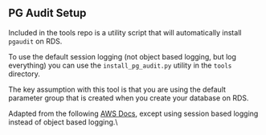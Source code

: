 ## PG Audit Setup

Included in the tools repo is a utility script that will automatically install `pgaudit` on RDS.

To use the default session logging (not object based logging, but log everything) you can use the `install_pg_audit.py` utility in the `tools` directory.

The key assumption with this tool is that you are using the default parameter group that is created when you create your database on RDS.

Adapted from the following [AWS Docs](https://docs.aws.amazon.com/AmazonRDS/latest/UserGuide/Appendix.PostgreSQL.CommonDBATasks.html#Appendix.PostgreSQL.CommonDBATasks.Auditing), except using session based logging instead of object based logging.\
